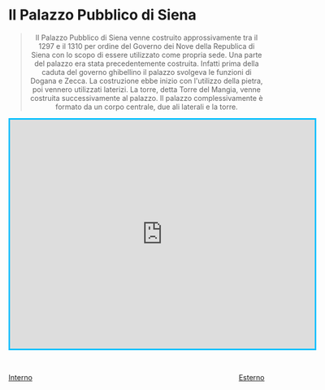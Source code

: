 # Il Palazzo Pubblico di Siena

> <p align="center"> Il Palazzo Pubblico di Siena venne costruito approssivamente tra il 1297 e il 1310 per ordine del Governo dei Nove della Republica di Siena con lo scopo di essere utilizzato come propria sede. Una parte del palazzo era stata precedentemente costruita. Infatti prima della caduta del governo  ghibellino il palazzo svolgeva le funzioni di Dogana e Zecca. La costruzione ebbe inizio con l'utilizzo della pietra, poi vennero utilizzati laterizi. La torre, detta Torre del Mangia, venne costruita successivamente al palazzo. Il palazzo complessivamente è formato da un corpo centrale, due ali laterali e la torre.</p>

<p align="center">
<iframe align="center" src="https://www.google.com/maps/embed?pb=!4v1518548786614!6m8!1m7!1sCAoSLEFGMVFpcE1rdlB4VmY0WS1keUNzRTd6Yll6QVBpNU9RVE1TNjRUYmc3ZHlH!2m2!1d43.3185478!2d11.3316428!3f149.74048416947258!4f35.31186376936682!5f0.7820865974627469" width="600" height="450" style="border: 3px solid  #00BFFF;" frameborder="0" allowfullscreen></iframe>
</p><br>

<p style="float: left;"><a href="/palazzo_di_siena/interno.html">Interno</a></p>

<p style="float: right;"><a href="/palazzo_di_siena/esterno.html">Esterno</a></p>
